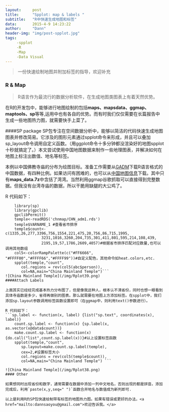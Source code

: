 ```yaml
---
layout:     post
title:      "Spplot: map & labels "
subtitle:   "R中快速生成地图和标签"
data:       2015-4-9 14:23:22
author:     "Dann"
header-img: "img/post-spplot.jpg"
tags:
     -spplot
     -R
     -Map
     -Data Visual
---
```



> 一份快速绘制地图并附加标签的指导，欢迎补充

###  R & Map   

>R语言作为最流行的数据分析软件，在生成地图类图表上有着天然优势。

在R的开发包中，能够进行地图绘制的包括**maps、mapsdata、ggmap、maptools、sp**等等,运用中也有各自的优势。而有时我们仅仅需要在长篇报告中生成一些地图热力图，就需要快手上菜了。

####SP package
SP包专注在空间数据分析中，能够以简洁的代码快速生成地图图表并修改简易。它涉及的图形元素通过spplot命令来形成，并且可以叠加sp_layout命令调用自定义函数。（用ggplot命令十多分钟都没渲染好的地图spplot十秒就搞定了。）本文尝试使用中国地图数据来制作一些地理图表，并解决如何在地图上标注出数值、地名等标签。

本例以中国佛教寺庙的分布为绘图目标。准备工作需要从<a href="http://gadm.org/">GADM</a>下载R语言格式的中国数据，有四种比例。如果访问有困难的，也可以从<a href="http://pan.baidu.com/s/1eROX0zS">中国地图信息</a>下载。其中只有**maps_data.7z**中含括了湾湾。当然利用ggmap谷歌抓取可以直接得到完整数据。但我没有台湾寺庙的数据，所以干脆用缺腿的大公鸡了。

R 代码如下：
``` library(maptools)
    library(sp)
    library(gpclib) 
    gpclibPermit() 
    temple<-readRDS('chnmap/CHN_adm1.rds')
    temple$VARNAME_1 #查看省市排序
    temple$count<-c(1335,26,277,3396,756,1554,221,475,20,756,86,715,1995,
                3231,1016,3260,204,735,301,411,801,595,214,108,439,
                2195,19,57,1786,2609,4057)#根据省市排序匹配对应数量,也可以调用其他数组
    col5<-colorRampPalette(c("#FF6666",  "#FFFF00","#FFFF66","#FFFF99"))#自定义配色，其他命令如heat.colors,etc.
    spplot(temple,"count",
       col.regions = rev(col5(abc$person)),
       col=NA,main="China Mainland Temple")```
![China Mainland Temple](/img/Rplot39.png)
####Attach Labels

上面其实已经经完成基本热力分布图了，但是像我这种人，根本认不清省份，同时也想一眼看到具体寺庙数是多少，省得再做别的图表。那么就需要在地图上方添加标签。在spplot中，我们添加sp.layout参数调用标签函数设置即可（在ggmap中，则利用text()参数进行）。

R 代码如下：
```sp.label <- function(x, label) {list("sp.text", coordinates(x), label)}
    count.sp.label <- function(x) {sp.label(x, as.vector(x@data$count))}
    make.count.sp.label <- function(x) {do.call("list",count.sp.label(x))}#以上设置标签函数
    spplot(temple,"count",
       sp.layout=make.count.sp.label(temple),
       cex=2,#设置标签大小
       col.regions = rev(col5(temple$count)),
       col=NA,main="China Mainland Temple") ```

![China Mainland Temple](/img/Rplot38.png)
#### Other

如果想同时出现省份和数字，通常需要在数据中添加一列中文地名，否则出现的都是拼音。添加完成后，利用`paste(x,y,seq=" ")`函数合并地名与数值成为新列即可.

以上是利用R的SP包快速绘制带有标签的地图热力图。如果有错误或更好的办法，<a href="mailto:dannsaoyou@gmail.com">欢迎告诉我。</a>





